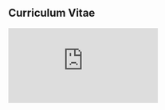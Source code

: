 ## Curriculum Vitae

![](https://github.com/kmoyung/kmoyung.github.io/blob/master/CV_KevinMoyung.pdf)
